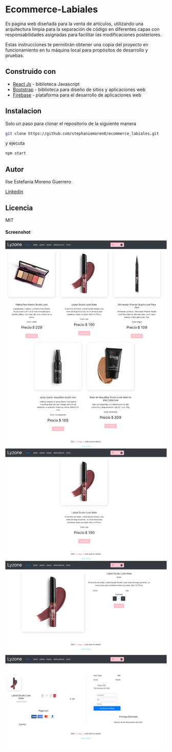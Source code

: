 # Ecommerce-Labiales

 Es pagina web diseñada para la venta de articulos, utilizando una arquitectura limpia
 para la separación de código en diferentes capas con responsabilidades asignadas para
 facilitar las modificaciones posteriores.

Estas instrucciones te permitirán obtener una copia del proyecto en funcionamiento en tu
máquina local para propósitos de desarrollo y pruebas.


## Construido con

- [React Js](https://es.reactjs.org/) - biblioteca Javascript
- [Bootstrap](https://getbootstrap.com/) - biblioteca para diseño de sitios y aplicaciones web
- [Firebase](https://firebase.google.com/?hl=es) - plataforma para el desarrollo de aplicaciones web 


## Instalacion
Solo un paso para clonar el repositorio de la siguiente manera

```sh
git clone https://github.com/stephaniemoren0/ecommerce_labiales.git
```

y ejecuta

```sh
npm start
```

## Autor

Ilse Estefania Moreno Guerrero

[Linkedin](https://www.linkedin.com/in/ilse-estefania-moreno-guerrero-53577b140)

## Licencia

MIT

#### Screenshot
![listado](https://raw.githubusercontent.com/stephaniemoren0/ecommerce_labiales/main/articulo-listado.jpeg)
![articulo en categoria](https://raw.githubusercontent.com/stephaniemoren0/ecommerce_labiales/main/articulo-por%20categoria.jpeg)
![Detalle del articulo](https://raw.githubusercontent.com/stephaniemoren0/ecommerce_labiales/main/articulo-detalle.jpeg) 
![carrito](https://raw.githubusercontent.com/stephaniemoren0/ecommerce_labiales/main/detalle-carrito.jpeg)

